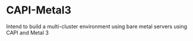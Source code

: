 # CAPI-Metal3
Intend to build a multi-cluster environment using bare metal servers using CAPI and Metal 3
